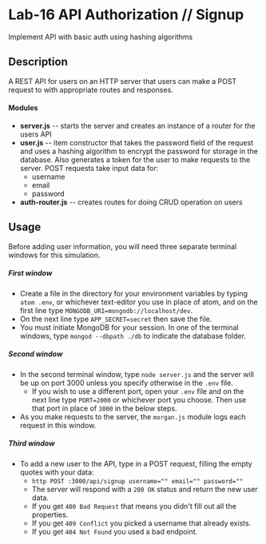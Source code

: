 Lab-16 API Authorization // Signup
===
Implement API with basic auth using hashing algorithms

## Description
A REST API for users on an HTTP server that users can make a POST request to with appropriate routes and responses.
#### Modules
- **server.js** -- starts the server and creates an instance of a router for the users API
- **user.js** -- item constructor that takes the password field of the request and uses a hashing algorithm to encrypt the password for storage in the database. Also generates a token for the user to make requests to the server. POST requests take input data for:
  - username
  - email
  - password
- **auth-router.js** -- creates routes for doing CRUD operation on users

## Usage
Before adding user information, you will need three separate terminal windows for this simulation.

##### First window
- Create a file in the directory for your environment variables by typing `atom .env`, or whichever text-editor you use in place of atom, and on the first line type `MONGODB_URI=mongodb://localhost/dev`.
- On the next line type `APP_SECRET=secret` then save the file.
- You must initiate MongoDB for your session. In one of the terminal windows, type `mongod --dbpath ./db` to indicate the database folder.

##### Second window
- In the second terminal window, type `node server.js` and the server will be up on port 3000 unless you specify otherwise in the `.env` file.
  - If you wish to use a different port, open your `.env` file and on the next line type `PORT=2000` or whichever port you choose. Then use that port in place of `3000` in the below steps.
- As you make requests to the server, the `morgan.js` module logs each request in this window.

##### Third window
- To add a new user to the API, type in a POST request, filling the empty quotes with your data:
  - `http POST :3000/api/signup username="" email="" password=""`
  - The server will respond with a `200 OK` status and return the new user data.
  - If you get `400 Bad Request` that means you didn't fill out all the properties.
  - If you get `409 Conflict` you picked a username that already exists.
  - If you get `404 Not Found` you used a bad endpoint.
